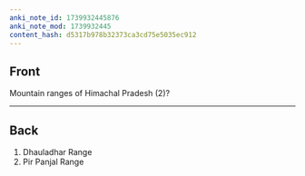```yaml
---
anki_note_id: 1739932445876
anki_note_mod: 1739932445
content_hash: d5317b978b32373ca3cd75e5035ec912
---
```


## Front

Mountain ranges of Himachal Pradesh (2)?

<hr/>

## Back

1. Dhauladhar Range  
2. Pir Panjal Range
